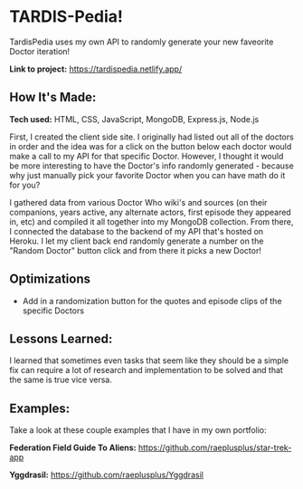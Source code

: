 # TARDIS-Pedia!
TardisPedia uses my own API to randomly generate your new faveorite Doctor iteration!

**Link to project:** https://tardispedia.netlify.app/



## How It's Made:

**Tech used:** HTML, CSS, JavaScript, MongoDB, Express.js, Node.js

First, I created the client side site. I originally had listed out all of the doctors in order and the idea was for a click on the button below each doctor would make a call to my API for that specific Doctor. However, I thought it would be more interesting to have the Doctor's info randomly generated - because why just manually pick your favorite Doctor when you can have math do it for you? 

I gathered data from various Doctor Who wiki's and sources (on their companions, years active, any alternate actors, first episode they appeared in, etc) and compiled it all together into my MongoDB collection. From there, I connected the database to the backend of my API that's hosted on Heroku. I let my client back end randomly generate a number on the "Random Doctor" button click and from there it picks a new Doctor!

## Optimizations

* Add in a randomization button for the quotes and episode clips of the specific Doctors

## Lessons Learned:

I learned that sometimes even tasks that seem like they should be a simple fix can require a lot of research and implementation to be solved and that the same is true vice versa.

## Examples:
Take a look at these couple examples that I have in my own portfolio:

**Federation Field Guide To Aliens:** https://github.com/raeplusplus/star-trek-app

**Yggdrasil:** https://github.com/raeplusplus/Yggdrasil
